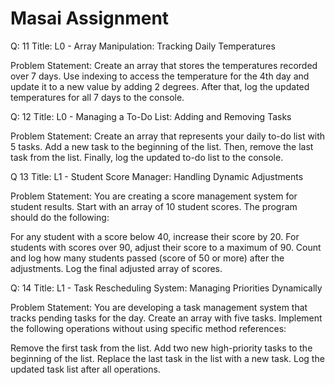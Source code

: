 # Masai Assignment

Q: 11
Title:
L0 - Array Manipulation: Tracking Daily Temperatures

Problem Statement:
Create an array that stores the temperatures recorded over 7 days. Use indexing to access the temperature for the 4th day and update it to a new value by adding 2 degrees. After that, log the updated temperatures for all 7 days to the console.

Q: 12
Title: L0 - 
Managing a To-Do List: Adding and Removing Tasks

Problem Statement: Create an array that represents your daily to-do list with 5 tasks. Add a new task to the beginning of the list. Then, remove the last task from the list. Finally, log the updated to-do list to the console.

Q 13
Title: 
L1 - Student Score Manager: Handling Dynamic Adjustments

Problem Statement: You are creating a score management system for student results. Start with an array of 10 student scores. The program should do the following:

For any student with a score below 40, increase their score by 20. For students with scores over 90, adjust their score to a maximum of 90. Count and log how many students passed (score of 50 or more) after the adjustments. Log the final adjusted array of scores.


Q: 14
Title:
L1 - Task Rescheduling System: Managing Priorities Dynamically

Problem Statement:
You are developing a task management system that tracks pending tasks for the day. Create an array with five tasks. Implement the following operations without using specific method references:

Remove the first task from the list.
Add two new high-priority tasks to the beginning of the list.
Replace the last task in the list with a new task.
Log the updated task list after all operations.
